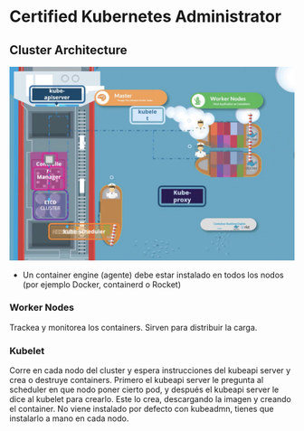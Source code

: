 # Certified Kubernetes Administrator

## Cluster Architecture

![cluster achitecture](./assets/cluster-architecture.png)

- Un container engine (agente) debe estar instalado en todos los nodos (por ejemplo Docker, containerd o Rocket)

### Worker Nodes

Trackea y monitorea los containers. Sirven para distribuir la carga.

### Kubelet

Corre en cada nodo del cluster y espera instrucciones del kubeapi server y crea o destruye containers.
Primero el kubeapi server le pregunta al scheduler en que nodo poner cierto pod, y después el kubeapi server le dice al kubelet para crearlo.
Este lo crea, descargando la imagen y creando el container. No viene instalado por defecto con kubeadmn, tienes que instalarlo a mano en cada nodo.

